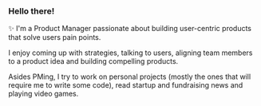 ### Hello there!

✨ I'm a Product Manager passionate about building user-centric products that solve users pain points.

I enjoy coming up with strategies, talking to users, aligning team members to a product idea and building compelling products.

Asides PMing, I try to work on personal projects (mostly the ones that will require me to write some code), read startup and fundraising news and playing video games.
<!--
**McSteve7/McSteve7** is a ✨ _special_ ✨ repository because its `README.md` (this file) appears on your GitHub profile.

- 🔭 I’m currently working on an Airbnb idea for remote teams
- 🌱 I’m currently learning SQL
- 👯 I’m looking to collaborate on User and Market research and problem validation
- 💬 Ask me about Product Management, Product strategy and Product design
- 📫 How to reach me: ...
 (Twitter)[https://twitter.com/steve_dammy]
- 😄 Pronouns: Him/He

-->
